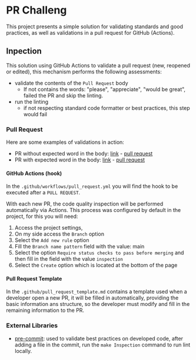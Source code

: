 # PR Challeng

This project presents a simple solution for validating standards and good practices, as well as validations in a pull request for GitHub (Actions).

## Inpection

This solution using GitHub Actions to validate a pull request (new, reopened or edited), this mechanism performs the following assessments: 

- validate the contents of the `Pull Request` body
  - If not contains the words: "please", "appreciate", "would be great", failed the PR and skip the linting.
- run the linting
  - if not respecting standard code formatter or best practices, this step would fail

### Pull Request

Here are some examples of validations in action:

- PR without expected word in the body: [link]() - [pull request](https://github.com/bredah/pull-request-challenge/runs/5964172514)
- PR with expected word in the body: [link]() - [pull request]()

#### GitHub Actions (hook)

In the `.github/workflows/pull_request.yml` you will find the hook to be executed after a `PULL REQUEST`.

With each new PR, the code quality inspection will be performed automatically via Actions. This process was configured by default in the project, for this you will need:

1. Access the project settings,
2. On my side access the `Branch` option
3. Select the `Add new rule` option
4. Fill the `Branch name pattern` field with the value: main
5. Select the option `Require status checks to pass before merging` and then fill in the field with the value `inspection`
6. Select the `Create` option which is located at the bottom of the page

#### Pull Request Template

In the `.github/pull_request_template.md` contains a template used when a developer open a new PR, it will be filled in automatically, providing the basic information ans structure, so the developer must modify and fill in the remaining information to the PR.

### External Libraries

- [pre-commit](https://pre-commit.com): used to validate best practices on developed code, after adding a file in the commit, run the `make Inspection` command to run lint locally.

